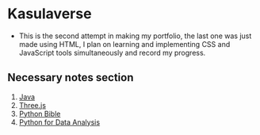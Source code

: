 # Kasulaverse

- This is the second attempt in making my portfolio, the last one was just made using HTML, I plan on learning and implementing CSS and JavaScript tools simultaneously and record my progress.

## Necessary notes section

1. [Java](./Java/java.md)
2. [Three.js](./Three.js/threejs.md)
3. [Python Bible](./Python_Bible/python_bible.md)
4. [Python for Data Analysis](./Python_Data_Analysis/python_data.md)
